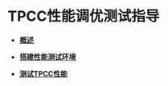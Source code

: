 # TPCC性能调优测试指导<a name="ZH-CN_TOPIC_0289900878"></a>

-   **[概述](概述-16.md)**  

-   **[搭建性能测试环境](搭建性能测试环境.md)**  

-   **[测试TPCC性能](测试TPCC性能.md)**  


